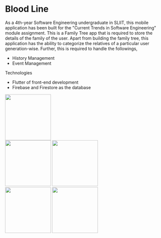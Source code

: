 # Blood Line

As a 4th-year Software Engineering undergraduate in SLIIT, this mobile application has been built for the "Current Trends in Software Engineering" module assignment. This is a Family Tree app that is required to store the details of the family of the user. Apart from building the family tree, this application has the ability to categorize the relatives of a particular user generation-wise. Further, this is required to handle the followings,

- History Management 
- Event Management 

Technologies 

- Flutter of front-end development 
- Firebase and Firestore as the database
  
<img src="https://user-images.githubusercontent.com/61306132/169030310-048cebb8-6d54-4239-ad8a-76fb931e5507.png" width="150">
<div style="float-left">
<img src="https://user-images.githubusercontent.com/61306132/169030486-891728bc-0ce6-42c8-a4df-32c76a314f3b.png" width="150">
<img src="https://user-images.githubusercontent.com/61306132/169030564-12484eb6-9fb1-483a-9f79-c269ceb439d5.png" width="150">
</div>
<div style="float-left">
<img src="https://user-images.githubusercontent.com/61306132/169030624-a73b7e27-b9e2-42e6-b2a1-6b0482807b39.png" width="150">
<img src="https://user-images.githubusercontent.com/61306132/169030768-83a2117c-8f94-47f9-9ba0-79fd18dca9fb.png" width="150">
</div>
